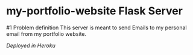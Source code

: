 # my-portfolio-website Flask Server

#1 Problem definition
This server is meant to send Emails to my personal email from my portfolio website.

_Deployed in Heroku_

